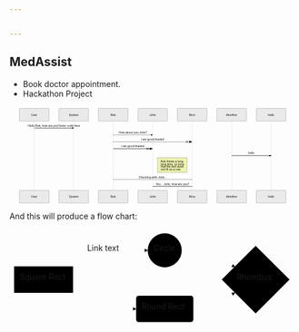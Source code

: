 ```yaml
---


---
```


<h2 id="medassist">MedAssist</h2>
<ul>
<li>Book doctor appointment.</li>
<li>Hackathon Project</li>
</ul>
<div class="mermaid"><svg xmlns="http://www.w3.org/2000/svg" id="mermaid-svg-sMcqEYdci20p73Qh" height="100%" width="100%" style="max-width:1450px;" viewBox="-50 -10 1450 492"><g></g><g><line id="actor138" x1="75" y1="5" x2="75" y2="481" class="actor-line" stroke-width="0.5px" stroke="#999"></line><rect x="0" y="0" fill="#eaeaea" stroke="#666" width="150" height="65" rx="3" ry="3" class="actor"></rect><text x="75" y="32.5" style="text-anchor: middle;" dominant-baseline="central" alignment-baseline="central" class="actor"><tspan x="75" dy="0">User</tspan></text></g><g><line id="actor139" x1="275" y1="5" x2="275" y2="481" class="actor-line" stroke-width="0.5px" stroke="#999"></line><rect x="200" y="0" fill="#eaeaea" stroke="#666" width="150" height="65" rx="3" ry="3" class="actor"></rect><text x="275" y="32.5" style="text-anchor: middle;" dominant-baseline="central" alignment-baseline="central" class="actor"><tspan x="275" dy="0">System</tspan></text></g><g><line id="actor140" x1="475" y1="5" x2="475" y2="481" class="actor-line" stroke-width="0.5px" stroke="#999"></line><rect x="400" y="0" fill="#eaeaea" stroke="#666" width="150" height="65" rx="3" ry="3" class="actor"></rect><text x="475" y="32.5" style="text-anchor: middle;" dominant-baseline="central" alignment-baseline="central" class="actor"><tspan x="475" dy="0">Bob</tspan></text></g><g><line id="actor141" x1="675" y1="5" x2="675" y2="481" class="actor-line" stroke-width="0.5px" stroke="#999"></line><rect x="600" y="0" fill="#eaeaea" stroke="#666" width="150" height="65" rx="3" ry="3" class="actor"></rect><text x="675" y="32.5" style="text-anchor: middle;" dominant-baseline="central" alignment-baseline="central" class="actor"><tspan x="675" dy="0">John</tspan></text></g><g><line id="actor142" x1="875" y1="5" x2="875" y2="481" class="actor-line" stroke-width="0.5px" stroke="#999"></line><rect x="800" y="0" fill="#eaeaea" stroke="#666" width="150" height="65" rx="3" ry="3" class="actor"></rect><text x="875" y="32.5" style="text-anchor: middle;" dominant-baseline="central" alignment-baseline="central" class="actor"><tspan x="875" dy="0">Alice</tspan></text></g><g><line id="actor143" x1="1075" y1="5" x2="1075" y2="481" class="actor-line" stroke-width="0.5px" stroke="#999"></line><rect x="1000" y="0" fill="#eaeaea" stroke="#666" width="150" height="65" rx="3" ry="3" class="actor"></rect><text x="1075" y="32.5" style="text-anchor: middle;" dominant-baseline="central" alignment-baseline="central" class="actor"><tspan x="1075" dy="0">Atnother</tspan></text></g><g><line id="actor144" x1="1275" y1="5" x2="1275" y2="481" class="actor-line" stroke-width="0.5px" stroke="#999"></line><rect x="1200" y="0" fill="#eaeaea" stroke="#666" width="150" height="65" rx="3" ry="3" class="actor"></rect><text x="1275" y="32.5" style="text-anchor: middle;" dominant-baseline="central" alignment-baseline="central" class="actor"><tspan x="1275" dy="0">hello</tspan></text></g><defs><marker id="arrowhead" refX="5" refY="2" markerWidth="6" markerHeight="4" orient="auto"><path d="M 0,0 V 4 L6,2 Z"></path></marker></defs><defs><marker id="crosshead" markerWidth="15" markerHeight="8" orient="auto" refX="16" refY="4"><path fill="black" stroke="#000000" style="stroke-dasharray: 0px, 0px;" stroke-width="1px" d="M 9,2 V 6 L16,4 Z"></path><path fill="none" stroke="#000000" style="stroke-dasharray: 0px, 0px;" stroke-width="1px" d="M 0,1 L 6,7 M 6,1 L 0,7"></path></marker></defs><g><text x="175" y="93" style="text-anchor: middle;" class="messageText">Hello Bob, how are you?enter code here</text><line x1="75" y1="100" x2="275" y2="100" class="messageLine0" stroke-width="2" stroke="black" style="fill: none;" marker-end="url(#arrowhead)"></line></g><g><text x="575" y="128" style="text-anchor: middle;" class="messageText">How about you John?</text><line x1="475" y1="135" x2="675" y2="135" style="stroke-dasharray: 3px, 3px; fill: none;" class="messageLine1" stroke-width="2" stroke="black" marker-end="url(#arrowhead)"></line></g><g><text x="675" y="163" style="text-anchor: middle;" class="messageText">I am good thanks!</text><line x1="475" y1="170" x2="875" y2="170" style="stroke-dasharray: 3px, 3px; fill: none;" class="messageLine1" stroke-width="2" stroke="black" marker-end="url(#crosshead)"></line></g><g><text x="575" y="198" style="text-anchor: middle;" class="messageText">I am good thanks!</text><line x1="475" y1="205" x2="675" y2="205" class="messageLine0" stroke-width="2" stroke="black" style="fill: none;" marker-end="url(#crosshead)"></line></g><g><text x="1175" y="233" style="text-anchor: middle;" class="messageText">hello</text><line x1="1075" y1="240" x2="1275" y2="240" class="messageLine0" stroke-width="2" stroke="black" style="fill: none;" marker-end="url(#arrowhead)"></line></g><g><rect x="700" y="250" fill="#EDF2AE" stroke="#666" width="150" height="76" rx="0" ry="0" class="note"></rect><text x="696" y="274" fill="black" class="noteText"><tspan x="716" fill="black">Bob thinks a long</tspan></text><text x="696" y="288" fill="black" class="noteText"><tspan x="716" fill="black">long time, so long</tspan></text><text x="696" y="302" fill="black" class="noteText"><tspan x="716" fill="black">that the text does</tspan></text><text x="696" y="316" fill="black" class="noteText"><tspan x="716" fill="black">not fit on a row.</tspan></text></g><g><text x="675" y="354" style="text-anchor: middle;" class="messageText">Checking with John...</text><line x1="475" y1="361" x2="875" y2="361" style="stroke-dasharray: 3px, 3px; fill: none;" class="messageLine1" stroke-width="2" stroke="black"></line></g><g><text x="775" y="389" style="text-anchor: middle;" class="messageText">Yes... John, how are you?</text><line x1="875" y1="396" x2="675" y2="396" class="messageLine0" stroke-width="2" stroke="black" style="fill: none;"></line></g><g><rect x="0" y="416" fill="#eaeaea" stroke="#666" width="150" height="65" rx="3" ry="3" class="actor"></rect><text x="75" y="448.5" style="text-anchor: middle;" dominant-baseline="central" alignment-baseline="central" class="actor"><tspan x="75" dy="0">User</tspan></text></g><g><rect x="200" y="416" fill="#eaeaea" stroke="#666" width="150" height="65" rx="3" ry="3" class="actor"></rect><text x="275" y="448.5" style="text-anchor: middle;" dominant-baseline="central" alignment-baseline="central" class="actor"><tspan x="275" dy="0">System</tspan></text></g><g><rect x="400" y="416" fill="#eaeaea" stroke="#666" width="150" height="65" rx="3" ry="3" class="actor"></rect><text x="475" y="448.5" style="text-anchor: middle;" dominant-baseline="central" alignment-baseline="central" class="actor"><tspan x="475" dy="0">Bob</tspan></text></g><g><rect x="600" y="416" fill="#eaeaea" stroke="#666" width="150" height="65" rx="3" ry="3" class="actor"></rect><text x="675" y="448.5" style="text-anchor: middle;" dominant-baseline="central" alignment-baseline="central" class="actor"><tspan x="675" dy="0">John</tspan></text></g><g><rect x="800" y="416" fill="#eaeaea" stroke="#666" width="150" height="65" rx="3" ry="3" class="actor"></rect><text x="875" y="448.5" style="text-anchor: middle;" dominant-baseline="central" alignment-baseline="central" class="actor"><tspan x="875" dy="0">Alice</tspan></text></g><g><rect x="1000" y="416" fill="#eaeaea" stroke="#666" width="150" height="65" rx="3" ry="3" class="actor"></rect><text x="1075" y="448.5" style="text-anchor: middle;" dominant-baseline="central" alignment-baseline="central" class="actor"><tspan x="1075" dy="0">Atnother</tspan></text></g><g><rect x="1200" y="416" fill="#eaeaea" stroke="#666" width="150" height="65" rx="3" ry="3" class="actor"></rect><text x="1275" y="448.5" style="text-anchor: middle;" dominant-baseline="central" alignment-baseline="central" class="actor"><tspan x="1275" dy="0">hello</tspan></text></g></svg></div>
<p>And this will produce a flow chart:</p>
<div class="mermaid"><svg xmlns="http://www.w3.org/2000/svg" id="mermaid-svg-dr9ERMT37CPiMbV1" width="100%" style="max-width: 500.9549789428711px;" viewBox="0 0 500.9549789428711 172.59999084472656"><g transform="translate(-12, -12)"><g class="output"><g class="clusters"></g><g class="edgePaths"><g class="edgePath" style="opacity: 1;"><path class="path" d="M120.4875176804892,78.23333358764648L179.31665802001953,49.94166564941406L255.2583236694336,49.94166564941406" marker-end="url(#arrowhead36)" style="fill:none"></path><defs><marker id="arrowhead36" viewBox="0 0 10 10" refX="9" refY="5" markerUnits="strokeWidth" markerWidth="8" markerHeight="6" orient="auto"><path d="M 0 0 L 10 5 L 0 10 z" class="arrowheadPath" style="stroke-width: 1px; stroke-dasharray: 1px, 0px;"></path></marker></defs></g><g class="edgePath" style="opacity: 1;"><path class="path" d="M120.4875176804892,124.94999313354492L179.31665802001953,153.24166107177734L234.79998779296875,153.24166107177734" marker-end="url(#arrowhead37)" style="fill:none"></path><defs><marker id="arrowhead37" viewBox="0 0 10 10" refX="9" refY="5" markerUnits="strokeWidth" markerWidth="8" markerHeight="6" orient="auto"><path d="M 0 0 L 10 5 L 0 10 z" class="arrowheadPath" style="stroke-width: 1px; stroke-dasharray: 1px, 0px;"></path></marker></defs></g><g class="edgePath" style="opacity: 1;"><path class="path" d="M315.1416549682617,49.94166564941406L360.59999084472656,49.94166564941406L408.70982831217043,79.48182589315182" marker-end="url(#arrowhead38)" style="fill:none"></path><defs><marker id="arrowhead38" viewBox="0 0 10 10" refX="9" refY="5" markerUnits="strokeWidth" markerWidth="8" markerHeight="6" orient="auto"><path d="M 0 0 L 10 5 L 0 10 z" class="arrowheadPath" style="stroke-width: 1px; stroke-dasharray: 1px, 0px;"></path></marker></defs></g><g class="edgePath" style="opacity: 1;"><path class="path" d="M335.59999084472656,153.24166107177734L360.59999084472656,153.24166107177734L408.70982831217043,124.7015008280396" marker-end="url(#arrowhead39)" style="fill:none"></path><defs><marker id="arrowhead39" viewBox="0 0 10 10" refX="9" refY="5" markerUnits="strokeWidth" markerWidth="8" markerHeight="6" orient="auto"><path d="M 0 0 L 10 5 L 0 10 z" class="arrowheadPath" style="stroke-width: 1px; stroke-dasharray: 1px, 0px;"></path></marker></defs></g></g><g class="edgeLabels"><g class="edgeLabel" style="opacity: 1;" transform="translate(179.31665802001953,49.94166564941406)"><g transform="translate(-30.48332977294922,-13.358329772949219)" class="label"><foreignObject width="60.96665954589844" height="26.716659545898438"><div xmlns="http://www.w3.org/1999/xhtml" style="display: inline-block; white-space: nowrap;"><span class="edgeLabel">Link text</span></div></foreignObject></g></g><g class="edgeLabel" style="opacity: 1;" transform=""><g transform="translate(0,0)" class="label"><foreignObject width="0" height="0"><div xmlns="http://www.w3.org/1999/xhtml" style="display: inline-block; white-space: nowrap;"><span class="edgeLabel"></span></div></foreignObject></g></g><g class="edgeLabel" style="opacity: 1;" transform=""><g transform="translate(0,0)" class="label"><foreignObject width="0" height="0"><div xmlns="http://www.w3.org/1999/xhtml" style="display: inline-block; white-space: nowrap;"><span class="edgeLabel"></span></div></foreignObject></g></g><g class="edgeLabel" style="opacity: 1;" transform=""><g transform="translate(0,0)" class="label"><foreignObject width="0" height="0"><div xmlns="http://www.w3.org/1999/xhtml" style="display: inline-block; white-space: nowrap;"><span class="edgeLabel"></span></div></foreignObject></g></g></g><g class="nodes"><g class="node" style="opacity: 1;" id="A" transform="translate(71.91666412353516,101.5916633605957)"><rect rx="0" ry="0" x="-51.916664123535156" y="-23.35832977294922" width="103.83332824707031" height="46.71665954589844"></rect><g class="label" transform="translate(0,0)"><g transform="translate(-41.916664123535156,-13.358329772949219)"><foreignObject width="83.83332824707031" height="26.716659545898438"><div xmlns="http://www.w3.org/1999/xhtml" style="display: inline-block; white-space: nowrap;">Square Rect</div></foreignObject></g></g></g><g class="node" style="opacity: 1;" id="B" transform="translate(285.19998931884766,49.94166564941406)"><circle x="-29.941665649414062" y="-23.35832977294922" r="29.941665649414062"></circle><g class="label" transform="translate(0,0)"><g transform="translate(-19.941665649414062,-13.358329772949219)"><foreignObject width="39.883331298828125" height="26.716659545898438"><div xmlns="http://www.w3.org/1999/xhtml" style="display: inline-block; white-space: nowrap;">Circle</div></foreignObject></g></g></g><g class="node" style="opacity: 1;" id="C" transform="translate(285.19998931884766,153.24166107177734)"><rect rx="5" ry="5" x="-50.400001525878906" y="-23.35832977294922" width="100.80000305175781" height="46.71665954589844"></rect><g class="label" transform="translate(0,0)"><g transform="translate(-40.400001525878906,-13.358329772949219)"><foreignObject width="80.80000305175781" height="26.716659545898438"><div xmlns="http://www.w3.org/1999/xhtml" style="display: inline-block; white-space: nowrap;">Round Rect</div></foreignObject></g></g></g><g class="node" style="opacity: 1;" id="D" transform="translate(445.2774848937988,101.5916633605957)"><polygon points="59.677494049072266,0 119.35498809814453,-59.677494049072266 59.677494049072266,-119.35498809814453 0,-59.677494049072266" rx="5" ry="5" transform="translate(-59.677494049072266,59.677494049072266)"></polygon><g class="label" transform="translate(0,0)"><g transform="translate(-32.94999694824219,-13.358329772949219)"><foreignObject width="65.89999389648438" height="26.716659545898438"><div xmlns="http://www.w3.org/1999/xhtml" style="display: inline-block; white-space: nowrap;">Rhombus</div></foreignObject></g></g></g></g></g></g></svg></div>

